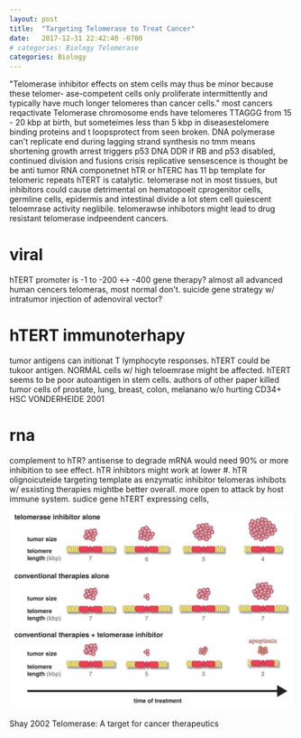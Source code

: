```yaml
---
layout: post
title:  "Targeting Telomerase to Treat Cancer"
date:   2017-12-31 22:42:40 -0700
# categories: Biology Telomerase
categories: Biology
---
```



"Telomerase inhibitor
effects on stem cells may thus be minor because these telomer-
ase-competent cells only proliferate intermittently and typically
have much longer telomeres than cancer cells."
most cancers reqactivate Telomerase
chromosome ends have telomeres TTAGGG from 15 - 20 kbp at birth, but someteimes less than 5 kbp in diseasestelomere binding proteins and t loopsprotect from seen broken.
DNA polymerase can't replicate end during lagging strand synthesis
no tmm means shortening
growth arrest triggers p53 DNA DDR
if RB and p53 disabled, continued division and fusions crisis
replicative sensescence is thought be be anti tumor
RNA componetnet hTR or hTERC has 11 bp template for telomeric repeats
hTERT is catalytic.
telomerase not in most tissues, but inhibitors could cause detrimental on hematopoeit cprogenitor cells, germline cells, epidermis and intestinal divide a lot
stem cell quiescent teloemrase activity neglibile.
telomerawse inhibotors might lead to drug resistant telomerase indpeendent cancers.
# viral
hTERT promoter is -1 to -200 <-> -400 gene therapy?
almost all advanced human cencers telomeras, most normal don't.
suicide gene strategy w/ intratumor injection of adenoviral vector?
# hTERT immunoterhapy
tumor antigens can initionat T lymphocyte responses.
hTERT could be tukoor antigen.
NORMAL cells w/ high teloemrase might be affected.
hTERT seems to be poor autoantigen in stem cells. authors of other paper killed tumor cells of prostate, lung, breast, colon, melanano w/o hurting CD34+ HSC VONDERHEIDE 2001
# rna
complement to hTR?
antisense to degrade mRNA would need 90% or more inhibition to see effect. hTR inhibtors might work at lower #.
hTR  olignoicuteide targeting template as enzymatic inhibitor
telomeras inhibots w/ esxisting therapies mightbe better overall.
more open to attack by host immune system.
sudice gene hTERT expressing cells,



![Telomerase_and_Conventional](/assets/Targeting_Telomerase/Telomerase_and_Conventional.png)

Shay 2002 Telomerase: A target for cancer therapeutics
